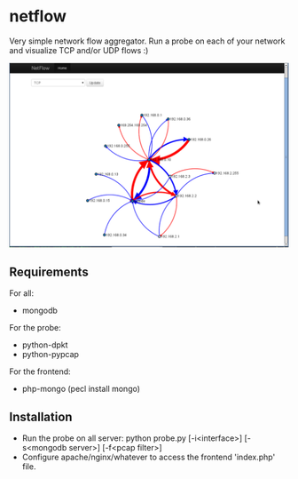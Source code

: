 netflow
=======

Very simple network flow aggregator. Run a probe on each of your network and visualize TCP and/or UDP flows :)

![Alt text](/netflow.png "screen")


Requirements
------------

For all:

- mongodb

For the probe:

- python-dpkt
- python-pypcap

For the frontend:

- php-mongo (pecl install mongo)

Installation
------------

- Run the probe on all server: python probe.py [-i&lt;interface&gt;] [-s&lt;mongodb server&gt;] [-f&lt;pcap filter&gt;]
- Configure apache/nginx/whatever to access the frontend 'index.php' file.

